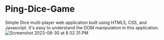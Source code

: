 # Ping-Dice-Game
Simple Dice multi-player web application built using HTML5, CSS, and Javascript. It's easy to understand the DOM manipulation in this application.
![Screenshot 2023-08-30 at 8 02 31 PM](https://github.com/Abhishekhm777/Ping-Dice-Game/assets/44720308/81efde01-bedf-40d2-81e2-6c6564b8d56d)

